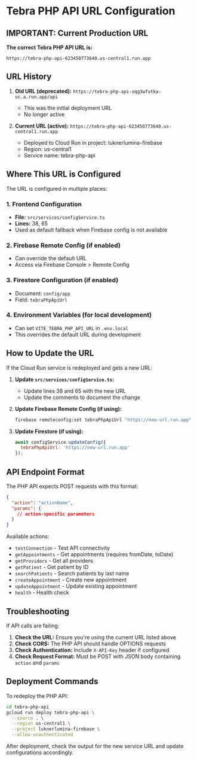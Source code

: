 # Tebra PHP API URL Configuration

## IMPORTANT: Current Production URL

**The correct Tebra PHP API URL is:**

```
https://tebra-php-api-623450773640.us-central1.run.app
```

## URL History

1. **Old URL (deprecated):** `https://tebra-php-api-oqg3wfutka-uc.a.run.app/api`
   - This was the initial deployment URL
   - No longer active

2. **Current URL (active):** `https://tebra-php-api-623450773640.us-central1.run.app`
   - Deployed to Cloud Run in project: luknerlumina-firebase
   - Region: us-central1
   - Service name: tebra-php-api

## Where This URL is Configured

The URL is configured in multiple places:

### 1. Frontend Configuration

- **File:** `src/services/configService.ts`
- **Lines:** 38, 65
- Used as default fallback when Firebase config is not available

### 2. Firebase Remote Config (if enabled)

- Can override the default URL
- Access via Firebase Console > Remote Config

### 3. Firestore Configuration (if enabled)

- Document: `config/app`
- Field: `tebraPhpApiUrl`

### 4. Environment Variables (for local development)

- Can set `VITE_TEBRA_PHP_API_URL` in `.env.local`
- This overrides the default URL during development

## How to Update the URL

If the Cloud Run service is redeployed and gets a new URL:

1. **Update `src/services/configService.ts`:**
   - Update lines 38 and 65 with the new URL
   - Update the comments to document the change

2. **Update Firebase Remote Config (if using):**
   ```bash
   firebase remoteconfig:set tebraPhpApiUrl "https://new-url.run.app"
   ```

3. **Update Firestore (if using):**
   ```javascript
   await configService.updateConfig({
     tebraPhpApiUrl: 'https://new-url.run.app'
   });
   ```

## API Endpoint Format

The PHP API expects POST requests with this format:

```json
{
  "action": "actionName",
  "params": {
    // action-specific parameters
  }
}
```

Available actions:

- `testConnection` - Test API connectivity
- `getAppointments` - Get appointments (requires fromDate, toDate)
- `getProviders` - Get all providers
- `getPatient` - Get patient by ID
- `searchPatients` - Search patients by last name
- `createAppointment` - Create new appointment
- `updateAppointment` - Update existing appointment
- `health` - Health check

## Troubleshooting

If API calls are failing:

1. **Check the URL:** Ensure you're using the current URL listed above
2. **Check CORS:** The PHP API should handle OPTIONS requests
3. **Check Authentication:** Include `X-API-Key` header if configured
4. **Check Request Format:** Must be POST with JSON body containing `action` and `params`

## Deployment Commands

To redeploy the PHP API:

```bash
cd tebra-php-api
gcloud run deploy tebra-php-api \
  --source . \
  --region us-central1 \
  --project luknerlumina-firebase \
  --allow-unauthenticated
```

After deployment, check the output for the new service URL and update configurations accordingly.
